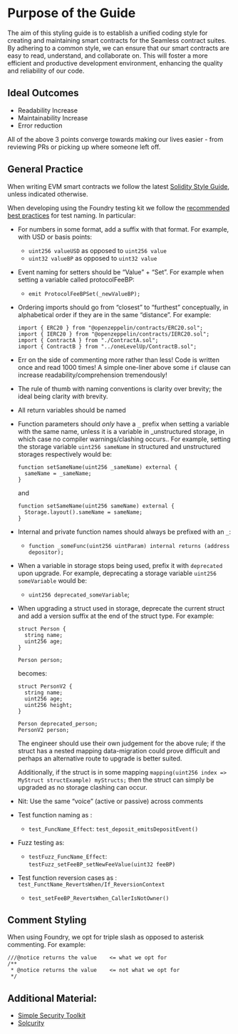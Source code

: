 # Purpose of the Guide

The aim of this styling guide is to establish a unified coding style for creating and maintaining smart contracts for the Seamless contract suites. By adhering to a common style, we can ensure that our smart contracts are easy to read, understand, and collaborate on. This will foster a more efficient and productive development environment, enhancing the quality and reliability of our code.

## Ideal Outcomes

- Readability Increase
- Maintainability Increase
- Error reduction

All of the above 3 points converge towards making our lives easier - from reviewing PRs or picking up where someone left off.

## General Practice

When writing EVM smart contracts we follow the latest [Solidity Style Guide](https://soliditylang.org/docs/style-guide.html), unless indicated otherwise.

When developing using the Foundry testing kit we follow the [recommended best practices](https://book.getfoundry.sh/tutorials/best-practices?highlight=best%20p#tests) for test naming. In particular:

- For numbers in some format, add a suffix with that format. For example, with USD or basis points:
  - `uint256 valueUSD` as opposed to `uint256 value`
  - `uint32 valueBP` as opposed to `uint32 value`

- Event naming for setters should be “Value” + “Set”. For example when setting a variable called protocolFeeBP:
  - `emit ProtocolFeeBPSet(_newValueBP);`

- Ordering imports should go from “closest” to “furthest” conceptually, in alphabetical order if they are in the same “distance”. For example:
  ```
  import { ERC20 } from "@openzeppelin/contracts/ERC20.sol";
  import { IERC20 } from "@openzeppelin/contracts/IERC20.sol";
  import { ContractA } from "./ContractA.sol";
  import { ContractB } from "../oneLevelUp/ContractB.sol";
  ```

- Err on the side of commenting more rather than less! Code is written once and read 1000 times! A simple one-liner above some `if` clause can increase readability/comprehension tremendously!

- The rule of thumb with naming conventions is clarity over brevity; the ideal being clarity _with_ brevity.

- All return variables should be named

- Function parameters should _only_ have a `_` prefix when setting a variable with the same name, unless it is a variable in _unstructured storage, in which case no compiler warnings/clashing occurs.. For example, setting the storage variable `uint256 sameName` in structured and unstructured storages respectively would be:
    ```
    function setSameName(uint256 _sameName) external {
      sameName = _sameName;
    }
    ```

    and

    ```
    function setSameName(uint256 sameName) external {
      Storage.layout().sameName = sameName;
    }
    ```

- Internal and private function names should always be prefixed with an `_`:
    - `function _someFunc(uint256 uintParam) internal returns (address depositor);`

- When a variable in storage stops being used, prefix it with `deprecated` upon upgrade. For example, deprecating a storage variable `uint256 someVariable` would be:
  - `uint256 deprecated_someVariable`;

- When upgrading a struct used in storage, deprecate the current struct and add a version suffix at the end of the struct type. For example:
  ```
  struct Person {
    string name;
    uint256 age;
  }

  Person person;
  ```
  becomes:

  ```
  struct PersonV2 {
    string name;
    uint256 age;
    uint256 height;
  }

  Person deprecated_person;
  PersonV2 person;
  ```

  The engineer should use their own judgement for the above rule; if the struct has a nested mapping data-migration could prove difficult and perhaps an alternative route to upgrade is better suited. 
  
  Additionally, if the struct is in some mapping `mapping(uint256 index => MyStruct structExample) myStructs;` then the struct can simply be upgraded as no storage clashing can occur.
  
- Nit: Use the same “voice” (active or passive) across comments

- Test function naming as :
  - `test_FuncName_Effect`: `test_deposit_emitsDepositEvent()`
- Fuzz testing as:
  - `testFuzz_FuncName_Effect`: `testFuzz_setFeeBP_setNewFeeValue(uint32 feeBP)`
- Test function reversion cases as : `test_FunctName_RevertsWhen/If_ReversionContext`
  - `test_setFeeBP_RevertsWhen_CallerIsNotOwner()`

## Comment Styling
When using Foundry, we opt for triple slash as opposed to asterisk commenting. For example:
```solidity
///@notice returns the value    <= what we opt for
/**
 * @notice returns the value    <= not what we opt for
 */
 ```


## Additional Material:
- [Simple Security Toolkit](https://github.com/nascentxyz/simple-security-toolkit)
- [Solcurity](https://github.com/transmissions11)
